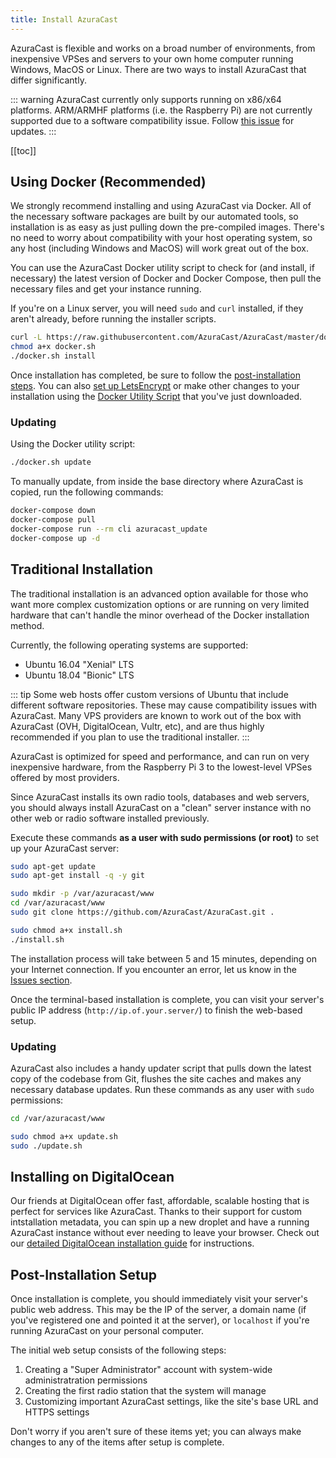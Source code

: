 ```yaml
---
title: Install AzuraCast
---
```


AzuraCast is flexible and works on a broad number of environments, from inexpensive VPSes and servers to your own home computer running Windows, MacOS or Linux. There are two ways to install AzuraCast that differ significantly.

::: warning
AzuraCast currently only supports running on x86/x64 platforms. ARM/ARMHF platforms (i.e. the Raspberry Pi) are not currently supported due to a software compatibility issue. Follow [this issue](https://github.com/AzuraCast/AzuraCast/issues/332) for updates.
:::

[[toc]]

## Using Docker (Recommended)

We strongly recommend installing and using AzuraCast via Docker. All of the necessary software packages are built by our automated tools, so installation is as easy as just pulling down the pre-compiled images. There's no need to worry about compatibility with your host operating system, so any host (including Windows and MacOS) will work great out of the box.

You can use the AzuraCast Docker utility script to check for (and install, if necessary) the latest version of Docker and Docker Compose, then pull the necessary files and get your instance running.

If you're on a Linux server, you will need `sudo` and `curl` installed, if they aren't already, before running the installer scripts.

```bash
curl -L https://raw.githubusercontent.com/AzuraCast/AzuraCast/master/docker.sh > docker.sh
chmod a+x docker.sh
./docker.sh install
```

Once installation has completed, be sure to follow the [post-installation steps](#post-installation-setup). You can also [set up LetsEncrypt](/docker_sh.html#set-up-letsencrypt) or make other changes to your installation using the [Docker Utility Script](/docker_sh.html) that you've just downloaded.

### Updating

Using the Docker utility script:

```bash
./docker.sh update
```

To manually update, from inside the base directory where AzuraCast is copied, run the following commands:

```bash
docker-compose down
docker-compose pull
docker-compose run --rm cli azuracast_update
docker-compose up -d
```

## Traditional Installation

The traditional installation is an advanced option available for those who want more complex customization options or are running on very limited hardware that can't handle the minor overhead of the Docker installation method.

Currently, the following operating systems are supported:

- Ubuntu 16.04 "Xenial" LTS
- Ubuntu 18.04 "Bionic" LTS

::: tip
Some web hosts offer custom versions of Ubuntu that include different software repositories. These may cause compatibility issues with AzuraCast. Many VPS providers are known to work out of the box with AzuraCast (OVH, DigitalOcean, Vultr, etc), and are thus highly recommended if you plan to use the traditional installer.
:::

AzuraCast is optimized for speed and performance, and can run on very inexpensive hardware, from the Raspberry Pi 3 to the lowest-level VPSes offered by most providers.

Since AzuraCast installs its own radio tools, databases and web servers, you should always install AzuraCast on a "clean" server instance with no other web or radio software installed previously.

Execute these commands **as a user with sudo permissions (or root)** to set up your AzuraCast server:

```bash
sudo apt-get update
sudo apt-get install -q -y git

sudo mkdir -p /var/azuracast/www
cd /var/azuracast/www
sudo git clone https://github.com/AzuraCast/AzuraCast.git .

sudo chmod a+x install.sh
./install.sh
```

The installation process will take between 5 and 15 minutes, depending on your Internet connection. If you encounter an error, let us know in the [Issues section](https://github.com/AzuraCast/AzuraCast/issues).

Once the terminal-based installation is complete, you can visit your server's public IP address (`http://ip.of.your.server/`) to finish the web-based setup.

### Updating

AzuraCast also includes a handy updater script that pulls down the latest copy of the codebase from Git, flushes the site caches and makes any necessary database updates. Run these commands as any user with `sudo` permissions:

```bash
cd /var/azuracast/www

sudo chmod a+x update.sh
sudo ./update.sh
```

## Installing on DigitalOcean

Our friends at DigitalOcean offer fast, affordable, scalable hosting that is perfect for services like AzuraCast. Thanks to their support for custom intstallation metadata, you can spin up a new droplet and have a running AzuraCast instance without ever needing to leave your browser. Check out our [detailed DigitalOcean installation guide](/install_do.html) for instructions.

## Post-Installation Setup

Once installation is complete, you should immediately visit your server's public web address. This may be the IP of the server, a domain name (if you've registered one and pointed it at the server), or `localhost` if you're running AzuraCast on your personal computer.

The initial web setup consists of the following steps:
1. Creating a "Super Administrator" account with system-wide administratration permissions
2. Creating the first radio station that the system will manage
3. Customizing important AzuraCast settings, like the site's base URL and HTTPS settings

Don't worry if you aren't sure of these items yet; you can always make changes to any of the items after setup is complete.
